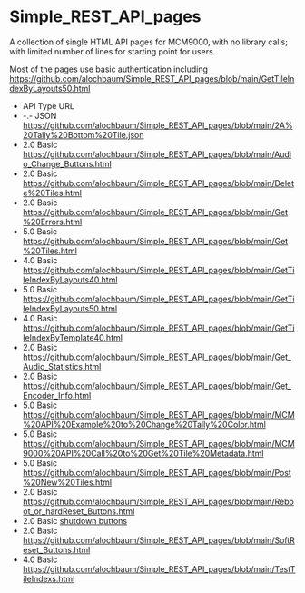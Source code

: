 # Simple_REST_API_pages
A collection of single HTML API pages for MCM9000, with no library calls; with limited number of lines for starting point for users.

Most of the pages use basic authentication including https://github.com/alochbaum/Simple_REST_API_pages/blob/main/GetTileIndexByLayouts50.html

* API Type URL
* -.- JSON   https://github.com/alochbaum/Simple_REST_API_pages/blob/main/2A%20Tally%20Bottom%20Tile.json
* 2.0 Basic  https://github.com/alochbaum/Simple_REST_API_pages/blob/main/Audio_Change_Buttons.html
* 2.0 Basic  https://github.com/alochbaum/Simple_REST_API_pages/blob/main/Delete%20Tiles.html
* 2.0 Basic  https://github.com/alochbaum/Simple_REST_API_pages/blob/main/Get%20Errors.html
* 5.0 Basic  https://github.com/alochbaum/Simple_REST_API_pages/blob/main/Get%20Tiles.html
* 4.0 Basic  https://github.com/alochbaum/Simple_REST_API_pages/blob/main/GetTileIndexByLayouts40.html
* 5.0 Basic  https://github.com/alochbaum/Simple_REST_API_pages/blob/main/GetTileIndexByLayouts50.html
* 4.0 Basic  https://github.com/alochbaum/Simple_REST_API_pages/blob/main/GetTileIndexByTemplate40.html
* 2.0 Basic  https://github.com/alochbaum/Simple_REST_API_pages/blob/main/Get_Audio_Statistics.html
* 2.0 Basic  https://github.com/alochbaum/Simple_REST_API_pages/blob/main/Get_Encoder_Info.html
* 5.0 Basic  https://github.com/alochbaum/Simple_REST_API_pages/blob/main/MCM%20API%20Example%20to%20Change%20Tally%20Color.html
* 5.0 Basic  https://github.com/alochbaum/Simple_REST_API_pages/blob/main/MCM9000%20API%20Call%20to%20Get%20Tile%20Metadata.html
* 5.0 Basic  https://github.com/alochbaum/Simple_REST_API_pages/blob/main/Post%20New%20Tiles.html
* 2.0 Basic  https://github.com/alochbaum/Simple_REST_API_pages/blob/main/Reboot_or_hardReset_Buttons.html
* 2.0 Basic  [shutdown buttons](https://github.com/alochbaum/Simple_REST_API_pages/blob/main/)
* 2.0 Basic  https://github.com/alochbaum/Simple_REST_API_pages/blob/main/SoftReset_Buttons.html
* 4.0 Basic  https://github.com/alochbaum/Simple_REST_API_pages/blob/main/TestTileIndexs.html